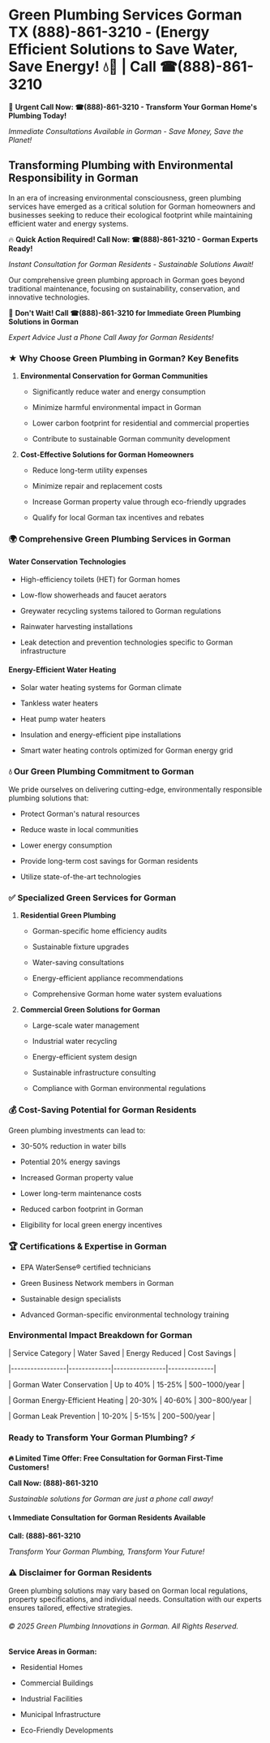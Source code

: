 # Green Plumbing Services Gorman TX (888)-861-3210 - (Energy Efficient Solutions to Save Water, Save Energy! 💧🌿 | Call ☎(888)-861-3210

🚨 **Urgent Call Now: ☎(888)-861-3210 - Transform Your Gorman Home's Plumbing Today!**
*Immediate Consultations Available in Gorman - Save Money, Save the Planet!*

## Transforming Plumbing with Environmental Responsibility in Gorman

In an era of increasing environmental consciousness, green plumbing services have emerged as a critical solution for Gorman homeowners and businesses seeking to reduce their ecological footprint while maintaining efficient water and energy systems. 

🔥 **Quick Action Required! Call Now: ☎(888)-861-3210 - Gorman Experts Ready!**
*Instant Consultation for Gorman Residents - Sustainable Solutions Await!*

Our comprehensive green plumbing approach in Gorman goes beyond traditional maintenance, focusing on sustainability, conservation, and innovative technologies.

🚨 **Don't Wait! Call ☎(888)-861-3210 for Immediate Green Plumbing Solutions in Gorman**
*Expert Advice Just a Phone Call Away for Gorman Residents!*

### ★ Why Choose Green Plumbing in Gorman? Key Benefits

1. **Environmental Conservation for Gorman Communities** 
   - Significantly reduce water and energy consumption
   - Minimize harmful environmental impact in Gorman
   - Lower carbon footprint for residential and commercial properties
   - Contribute to sustainable Gorman community development

2. **Cost-Effective Solutions for Gorman Homeowners** 
   - Reduce long-term utility expenses
   - Minimize repair and replacement costs
   - Increase Gorman property value through eco-friendly upgrades
   - Qualify for local Gorman tax incentives and rebates

### 🌍 Comprehensive Green Plumbing Services in Gorman

#### Water Conservation Technologies
- High-efficiency toilets (HET) for Gorman homes
- Low-flow showerheads and faucet aerators
- Greywater recycling systems tailored to Gorman regulations
- Rainwater harvesting installations
- Leak detection and prevention technologies specific to Gorman infrastructure

#### Energy-Efficient Water Heating
- Solar water heating systems for Gorman climate
- Tankless water heaters
- Heat pump water heaters
- Insulation and energy-efficient pipe installations
- Smart water heating controls optimized for Gorman energy grid

### 💧 Our Green Plumbing Commitment to Gorman

We pride ourselves on delivering cutting-edge, environmentally responsible plumbing solutions that:
- Protect Gorman's natural resources
- Reduce waste in local communities
- Lower energy consumption
- Provide long-term cost savings for Gorman residents
- Utilize state-of-the-art technologies

### ✅ Specialized Green Services for Gorman

1. **Residential Green Plumbing**
   - Gorman-specific home efficiency audits
   - Sustainable fixture upgrades
   - Water-saving consultations
   - Energy-efficient appliance recommendations
   - Comprehensive Gorman home water system evaluations

2. **Commercial Green Solutions for Gorman**
   - Large-scale water management
   - Industrial water recycling
   - Energy-efficient system design
   - Sustainable infrastructure consulting
   - Compliance with Gorman environmental regulations

### 💰 Cost-Saving Potential for Gorman Residents

Green plumbing investments can lead to:
- 30-50% reduction in water bills
- Potential 20% energy savings
- Increased Gorman property value
- Lower long-term maintenance costs
- Reduced carbon footprint in Gorman
- Eligibility for local green energy incentives

### 🏆 Certifications & Expertise in Gorman

- EPA WaterSense® certified technicians
- Green Business Network members in Gorman
- Sustainable design specialists
- Advanced Gorman-specific environmental technology training

### Environmental Impact Breakdown for Gorman

| Service Category | Water Saved | Energy Reduced | Cost Savings |
|-----------------|-------------|----------------|--------------|
| Gorman Water Conservation | Up to 40% | 15-25% | $500-$1000/year |
| Gorman Energy-Efficient Heating | 20-30% | 40-60% | $300-$800/year |
| Gorman Leak Prevention | 10-20% | 5-15% | $200-$500/year |

### Ready to Transform Your Gorman Plumbing? ⚡

**🔥 Limited Time Offer: Free Consultation for Gorman First-Time Customers!**

**Call Now: (888)-861-3210**
*Sustainable solutions for Gorman are just a phone call away!*

#### 📞 Immediate Consultation for Gorman Residents Available

**Call: (888)-861-3210**
*Transform Your Gorman Plumbing, Transform Your Future!*

### ⚠️ Disclaimer for Gorman Residents

Green plumbing solutions may vary based on Gorman local regulations, property specifications, and individual needs. Consultation with our experts ensures tailored, effective strategies.

###### © 2025 Green Plumbing Innovations in Gorman. All Rights Reserved.

**Service Areas in Gorman:** 
- Residential Homes
- Commercial Buildings
- Industrial Facilities
- Municipal Infrastructure
- Eco-Friendly Developments